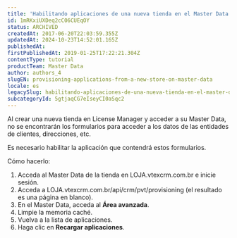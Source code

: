```yaml
---
title: 'Habilitando aplicaciones de una nueva tienda en el Master Data '
id: 1mRKxiUXDeq2cC06CUEqOY
status: ARCHIVED
createdAt: 2017-06-20T22:03:59.355Z
updatedAt: 2024-10-23T14:52:01.165Z
publishedAt: 
firstPublishedAt: 2019-01-25T17:22:21.304Z
contentType: tutorial
productTeam: Master Data
author: authors_4
slugEN: provisioning-applications-from-a-new-store-on-master-data
locale: es
legacySlug: habilitando-aplicaciones-de-una-nueva-tienda-en-el-master-data 
subcategoryId: 5gtjaqCG7eIseyCI0aSqc2
---
```


Al crear una nueva tienda en License Manager y acceder a su Master Data, no se encontrarán los formularios para acceder a los datos de las entidades de clientes, direcciones, etc.

Es necesario habilitar la aplicación que contendrá estos formularios.

Cómo hacerlo:

1. Acceda al Master Data de la tienda en LOJA.vtexcrm.com.br e inicie sesión.
2. Acceda a LOJA.vtexcrm.com.br/api/crm/pvt/provisioning (el resultado es una página en blanco).
3. En el Master Data, acceda al **Área avanzada**.
4. Limpie la memoria caché.
5. Vuelva a la lista de aplicaciones.
6. Haga clic en **Recargar aplicaciones**.
